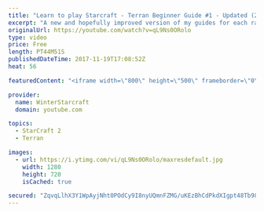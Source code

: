 ```yaml
---
title: "Learn to play Starcraft - Terran Beginner Guide #1 - Updated (2017 LOTV)"
excerpt: "A new and hopefully improved version of my guides for each race where I go over as many basics as possible while doing it live :)  I strongly believe that a super structured guide style is not very helpful compared to watching/playing the game actively.  Feedback is greatly appreciated. -- Watch live"
originalUrl: https://youtube.com/watch?v=qL9Ns0ORolo
type: video
price: Free
length: PT44M51S
publishedDateTime: 2017-11-19T17:08:52Z
heat: 56

featuredContent: "<iframe width=\"800\" height=\"500\" frameborder=\"0\" src=\"https://www.youtube.com/embed/qL9Ns0ORolo\" allow=\"accelerometer; autoplay; encrypted-media; gyroscope; picture-in-picture\" allowfullscreen></iframe>"

provider:
  name: WinterStarcraft
  domain: youtube.com

topics:
  - StarCraft 2
  - Terran

images:
  - url: https://i.ytimg.com/vi/qL9Ns0ORolo/maxresdefault.jpg
    width: 1280
    height: 720
    isCached: true

secured: "ZqvqLlhX3Y1WpAyjNht0POdCy9I8nyUQmnFZMG/uKEzBhCdPkdXIgpt48Tb98NnnKiJFB4id5SmzOGWjNKdZGNKBwoSdGstghE7iT0JFQQoA9AX+/BDxKwuOFxWjL6K6Z8PzKfpdI6TwoOZC+AQubcs5DQtr6rQPLzMKARY3KG48MkN8v7D+QZvkMb/P+tL/a1JoKqiyF22lENwW4xqsD5syvftNmrokC/GAAlFQVvnA2EygDSHsGw2WesuTGXPfPgyk4g5jWyHJ0xFUroHH0dXcrJ568jwFoYnkIKWaFQYYwD9IlazWvzYcujoiLimg9uV0mCxNBrdFBiC5dGMFgyRFfM3EeijeuApOsgiRV5vOQJER1yIJj26WheIYO3++IWHu5B2nwVSCC/TGnjCzl5iiMYN3aymtX0XYVBIB1X47jQg7RCCsK+QfeYCiczgo;hzmfM1qFezWOEPVQRrioUg=="
---
```


